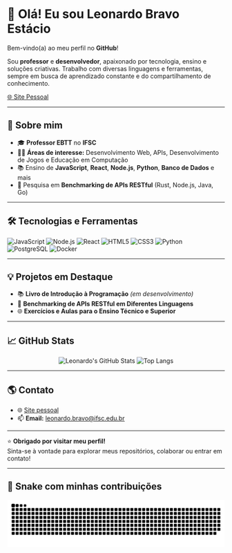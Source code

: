 # 👋 Olá! Eu sou **Leonardo Bravo Estácio**

Bem-vindo(a) ao meu perfil no **GitHub**!

Sou **professor** e **desenvolvedor**, apaixonado por tecnologia, ensino e soluções criativas. Trabalho com diversas linguagens e ferramentas, sempre em busca de aprendizado constante e do compartilhamento de conhecimento.

[🌐 Site Pessoal](https://leobravoe.github.io/)

---

## 🚀 Sobre mim

- 🎓 **Professor EBTT** no **IFSC**
- 👨‍💻 **Áreas de interesse:** Desenvolvimento Web, APIs, Desenvolvimento de Jogos e Educação em Computação
- 📚 Ensino de **JavaScript**, **React**, **Node.js**, **Python**, **Banco de Dados** e mais
- 🔬 Pesquisa em **Benchmarking de APIs RESTful** (Rust, Node.js, Java, Go)

---

## 🛠️ Tecnologias e Ferramentas

![JavaScript](https://img.shields.io/badge/JavaScript-F7DF1E?logo=javascript&logoColor=black)
![Node.js](https://img.shields.io/badge/Node.js-339933?logo=node.js&logoColor=white)
![React](https://img.shields.io/badge/React-61DAFB?logo=react&logoColor=black)
![HTML5](https://img.shields.io/badge/HTML5-E34F26?logo=html5&logoColor=white)
![CSS3](https://img.shields.io/badge/CSS3-1572B6?logo=css3&logoColor=white)
![Python](https://img.shields.io/badge/Python-3776AB?logo=python&logoColor=white)
![PostgreSQL](https://img.shields.io/badge/PostgreSQL-4169E1?logo=postgresql&logoColor=white)
![Docker](https://img.shields.io/badge/Docker-2496ED?logo=docker&logoColor=white)

---

## 💡 Projetos em Destaque

- 📚 **Livro de Introdução à Programação** *(em desenvolvimento)*
- 🔬 **Benchmarking de APIs RESTful em Diferentes Linguagens**
- 🌐 **Exercícios e Aulas para o Ensino Técnico e Superior**

---

## 📈 GitHub Stats

<div align="center">
  
![Leonardo's GitHub Stats](https://github-readme-stats.vercel.app/api?username=leobravoe&show_icons=true&theme=default)
![Top Langs](https://github-readme-stats.vercel.app/api/top-langs/?username=leobravoe&layout=compact)

</div>

---

## 🌎 Contato

- 🌐 [Site pessoal](https://leobravoe.github.io/)
- 📫 **Email:** leonardo.bravo@ifsc.edu.br

---

⭐️ **Obrigado por visitar meu perfil!**  
Sinta-se à vontade para explorar meus repositórios, colaborar ou entrar em contato!

---

## 🐍 Snake com minhas contribuições

![snake gif](https://github.com/leobravoe/github-contribution-grid-snake/blob/main/dist/github-snake.svg)

